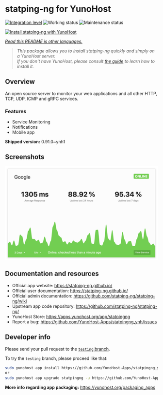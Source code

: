 <!--
N.B.: This README was automatically generated by <https://github.com/YunoHost/apps/tree/master/tools/readme_generator>
It shall NOT be edited by hand.
-->

# statping-ng for YunoHost

[![Integration level](https://dash.yunohost.org/integration/statpingng.svg)](https://dash.yunohost.org/appci/app/statpingng) ![Working status](https://ci-apps.yunohost.org/ci/badges/statpingng.status.svg) ![Maintenance status](https://ci-apps.yunohost.org/ci/badges/statpingng.maintain.svg)

[![Install statping-ng with YunoHost](https://install-app.yunohost.org/install-with-yunohost.svg)](https://install-app.yunohost.org/?app=statpingng)

*[Read this README is other languages.](./ALL_README.md)*

> *This package allows you to install statping-ng quickly and simply on a YunoHost server.*  
> *If you don't have YunoHost, please consult [the guide](https://yunohost.org/install) to learn how to install it.*

## Overview

An open source server to monitor your web applications and all other HTTP, TCP, UDP, ICMP and gRPC services.

### Features

- Service Monitoring
- Notifications
- Mobile app


**Shipped version:** 0.91.0~ynh1

## Screenshots

![Screenshot of statping-ng](./doc/screenshots/statping.png)

## Documentation and resources

- Official app website: <https://statping-ng.github.io/>
- Official user documentation: <https://statping-ng.github.io/>
- Official admin documentation: <https://github.com/statping-ng/statping-ng/wiki>
- Upstream app code repository: <https://github.com/statping-ng/statping-ng/>
- YunoHost Store: <https://apps.yunohost.org/app/statpingng>
- Report a bug: <https://github.com/YunoHost-Apps/statpingng_ynh/issues>

## Developer info

Please send your pull request to the [`testing` branch](https://github.com/YunoHost-Apps/statpingng_ynh/tree/testing).

To try the `testing` branch, please proceed like that:

```bash
sudo yunohost app install https://github.com/YunoHost-Apps/statpingng_ynh/tree/testing --debug
or
sudo yunohost app upgrade statpingng -u https://github.com/YunoHost-Apps/statpingng_ynh/tree/testing --debug
```

**More info regarding app packaging:** <https://yunohost.org/packaging_apps>
